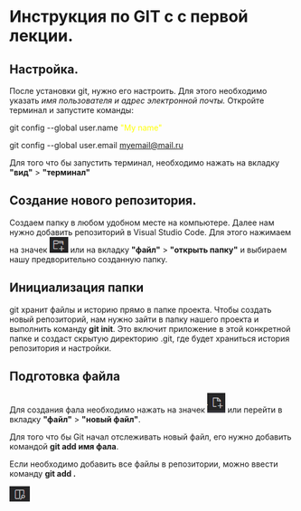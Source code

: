 # Инструкция по GIT c с первой лекции.

## Настройка.

После установки git, нужно его настроить. Для этого необходимо указать *имя пользователя и адрес электронной почты.* Откройте терминал и запустите команды:

git config --global user.name <span style="color:yellow">"My name"</span> 

git config --global user.email myemail@mail.ru

Для того что бы запустить терминал, необходимо нажать на вкладку **"вид"** > **"терминал"**

## Создание нового репозитория.

Создаем папку в любом удобном месте на компьютере. Далее нам нужно добавить репозиторий в Visual Studio Code. Для этого нажимаем на значек ![icon](/new_folder.png.png) или на вкладку **"файл"** > **"открыть папку"** и выбираем нашу предворительно созданную папку.

## Инициализация папки ##

git хранит файлы и историю прямо в папке проекта. Чтобы создать новый репозиторий, нам нужно зайти в папку нашего проекта и выполнить команду **git init**. Это включит приложение в этой конкретной папке и создаст скрытую директорию .git, где будет храниться история репозитория и настройки.

## Подготовка файла ##

Для создания фала необходимо нажать на значек ![icon](/new_file.png.png) или  перейти в вкладку **"файл"** > **"новый файл"**. 

Для того что бы Git начал отслеживать новый файл, его нужно добавить командой **git add имя фала**.

Если необходимо добавить все файлы в репозитории, можно ввести команду **git add  .**








![icon](/preview.png.png)

